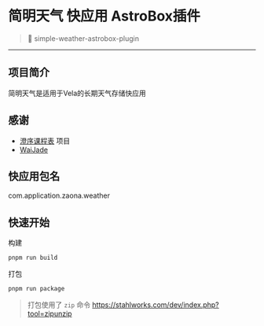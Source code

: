 # 简明天气 快应用 AstroBox插件

> 🧩 simple-weather-astrobox-plugin

---

## 项目简介

简明天气是适用于Vela的长期天气存储快应用

## 感谢
- [澄序课程表](https://gitee.com/waterflames-team/clartime-velaapp-astroplugin) 项目
- [WaiJade](https://github.com/CheongSzesuen)

## 快应用包名
com.application.zaona.weather

## 快速开始
构建
```bash
pnpm run build
```

打包
```bash
pnpm run package
```

> 打包使用了 `zip` 命令
> https://stahlworks.com/dev/index.php?tool=zipunzip
